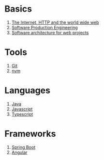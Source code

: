 <!--
---
layout: page
title: GPT-notes
subtitle: All you need to be a web developer
---
-->

# Basics
1. [The Internet, HTTP and the world wide web](basics/http.md)
2. [Software Production Engineering](production.md)
3. [Software architecture for web projects](basics/architecture.md)

# Tools
1. [Git](git/index.md)
2. [nvm](nmv/index.md)

# Languages
1. [Java](java/index.md)
2. [Javascript](javascript/index.md)
3. [Typescript](typescript/index.md)

# Frameworks
1. [Spring Boot](springboot/index.md)
2. [Angular](angular/index.md)
